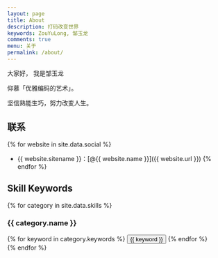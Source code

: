 ```yaml
---
layout: page
title: About
description: 打码改变世界
keywords: ZouYuLong, 邹玉龙
comments: true
menu: 关于
permalink: /about/
---
```


大家好， 我是邹玉龙

仰慕「优雅编码的艺术」。

坚信熟能生巧，努力改变人生。

## 联系

{% for website in site.data.social %}
* {{ website.sitename }}：[@{{ website.name }}]({{ website.url }})
  {% endfor %}

## Skill Keywords

{% for category in site.data.skills %}
### {{ category.name }}
<div class="btn-inline">
{% for keyword in category.keywords %}
<button class="btn btn-outline" type="button">{{ keyword }}</button>
{% endfor %}
</div>
{% endfor %}
